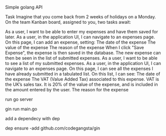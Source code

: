 Simple golang API

Task
Imagine that you come back from 2 weeks of holidays on a Monday. On the team Kanban board, assigned to you, two tasks await:

As a user, I want to be able to enter my expenses and have them saved for later. As a user, in the application UI, I can navigate to an expenses page. On this page, I can add an expense, setting: The date of the expense The value of the expense The reason of the expense When I click "Save Expense", the expense is then saved in the database. The new expense can then be seen in the list of submitted expenses.
As a user, I want to be able to see a list of my submitted expenses. As a user, in the application UI, I can navigate to an expenses page. On this page, I can see all the expenses I have already submitted in a tabulated list. On this list, I can see: The date of the expense The VAT (Value Added Tax) associated to this expense. VAT is the UK’s sales tax. It is 20% of the value of the expense, and is included in the amount entered by the user. The reason for the expense



run go server

gin run main.go


add a dependecy with dep

dep ensure -add github.com/codegangsta/gin